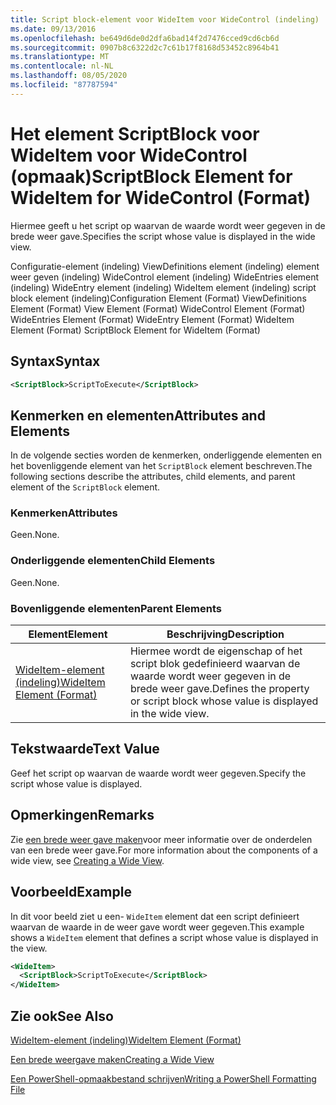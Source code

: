 ```yaml
---
title: Script block-element voor WideItem voor WideControl (indeling) | Microsoft Docs
ms.date: 09/13/2016
ms.openlocfilehash: be649d6de0d2dfa6bad14f2d7476cced9cd6cb6d
ms.sourcegitcommit: 0907b8c6322d2c7c61b17f8168d53452c8964b41
ms.translationtype: MT
ms.contentlocale: nl-NL
ms.lasthandoff: 08/05/2020
ms.locfileid: "87787594"
---
```

# <a name="scriptblock-element-for-wideitem-for-widecontrol-format"></a><span data-ttu-id="ccc5c-102">Het element ScriptBlock voor WideItem voor WideControl (opmaak)</span><span class="sxs-lookup"><span data-stu-id="ccc5c-102">ScriptBlock Element for WideItem for WideControl (Format)</span></span>

<span data-ttu-id="ccc5c-103">Hiermee geeft u het script op waarvan de waarde wordt weer gegeven in de brede weer gave.</span><span class="sxs-lookup"><span data-stu-id="ccc5c-103">Specifies the script whose value is displayed in the wide view.</span></span>

<span data-ttu-id="ccc5c-104">Configuratie-element (indeling) ViewDefinitions element (indeling) element weer geven (indeling) WideControl element (indeling) WideEntries element (indeling) WideEntry element (indeling) WideItem element (indeling) script block element (indeling)</span><span class="sxs-lookup"><span data-stu-id="ccc5c-104">Configuration Element (Format) ViewDefinitions Element (Format) View Element (Format) WideControl Element (Format) WideEntries Element (Format) WideEntry Element (Format) WideItem Element (Format) ScriptBlock Element for WideItem (Format)</span></span>

## <a name="syntax"></a><span data-ttu-id="ccc5c-105">Syntax</span><span class="sxs-lookup"><span data-stu-id="ccc5c-105">Syntax</span></span>

```xml
<ScriptBlock>ScriptToExecute</ScriptBlock>
```

## <a name="attributes-and-elements"></a><span data-ttu-id="ccc5c-106">Kenmerken en elementen</span><span class="sxs-lookup"><span data-stu-id="ccc5c-106">Attributes and Elements</span></span>

<span data-ttu-id="ccc5c-107">In de volgende secties worden de kenmerken, onderliggende elementen en het bovenliggende element van het `ScriptBlock` element beschreven.</span><span class="sxs-lookup"><span data-stu-id="ccc5c-107">The following sections describe the attributes, child elements, and parent element of the `ScriptBlock` element.</span></span>

### <a name="attributes"></a><span data-ttu-id="ccc5c-108">Kenmerken</span><span class="sxs-lookup"><span data-stu-id="ccc5c-108">Attributes</span></span>

<span data-ttu-id="ccc5c-109">Geen.</span><span class="sxs-lookup"><span data-stu-id="ccc5c-109">None.</span></span>

### <a name="child-elements"></a><span data-ttu-id="ccc5c-110">Onderliggende elementen</span><span class="sxs-lookup"><span data-stu-id="ccc5c-110">Child Elements</span></span>

<span data-ttu-id="ccc5c-111">Geen.</span><span class="sxs-lookup"><span data-stu-id="ccc5c-111">None.</span></span>

### <a name="parent-elements"></a><span data-ttu-id="ccc5c-112">Bovenliggende elementen</span><span class="sxs-lookup"><span data-stu-id="ccc5c-112">Parent Elements</span></span>

|<span data-ttu-id="ccc5c-113">Element</span><span class="sxs-lookup"><span data-stu-id="ccc5c-113">Element</span></span>|<span data-ttu-id="ccc5c-114">Beschrijving</span><span class="sxs-lookup"><span data-stu-id="ccc5c-114">Description</span></span>|
|-------------|-----------------|
|[<span data-ttu-id="ccc5c-115">WideItem-element (indeling)</span><span class="sxs-lookup"><span data-stu-id="ccc5c-115">WideItem Element (Format)</span></span>](./wideitem-element-for-widecontrol-format.md)|<span data-ttu-id="ccc5c-116">Hiermee wordt de eigenschap of het script blok gedefinieerd waarvan de waarde wordt weer gegeven in de brede weer gave.</span><span class="sxs-lookup"><span data-stu-id="ccc5c-116">Defines the property or script block whose value is displayed in the wide view.</span></span>|

## <a name="text-value"></a><span data-ttu-id="ccc5c-117">Tekstwaarde</span><span class="sxs-lookup"><span data-stu-id="ccc5c-117">Text Value</span></span>

<span data-ttu-id="ccc5c-118">Geef het script op waarvan de waarde wordt weer gegeven.</span><span class="sxs-lookup"><span data-stu-id="ccc5c-118">Specify the script whose value is displayed.</span></span>

## <a name="remarks"></a><span data-ttu-id="ccc5c-119">Opmerkingen</span><span class="sxs-lookup"><span data-stu-id="ccc5c-119">Remarks</span></span>

<span data-ttu-id="ccc5c-120">Zie [een brede weer gave maken](./creating-a-wide-view.md)voor meer informatie over de onderdelen van een brede weer gave.</span><span class="sxs-lookup"><span data-stu-id="ccc5c-120">For more information about the components of a wide view, see [Creating a Wide View](./creating-a-wide-view.md).</span></span>

## <a name="example"></a><span data-ttu-id="ccc5c-121">Voorbeeld</span><span class="sxs-lookup"><span data-stu-id="ccc5c-121">Example</span></span>

<span data-ttu-id="ccc5c-122">In dit voor beeld ziet u een- `WideItem` element dat een script definieert waarvan de waarde in de weer gave wordt weer gegeven.</span><span class="sxs-lookup"><span data-stu-id="ccc5c-122">This example shows a `WideItem` element that defines a script whose value is displayed in the view.</span></span>

```xml
<WideItem>
  <ScriptBlock>ScriptToExecute</ScriptBlock>
</WideItem>
```

## <a name="see-also"></a><span data-ttu-id="ccc5c-123">Zie ook</span><span class="sxs-lookup"><span data-stu-id="ccc5c-123">See Also</span></span>

[<span data-ttu-id="ccc5c-124">WideItem-element (indeling)</span><span class="sxs-lookup"><span data-stu-id="ccc5c-124">WideItem Element (Format)</span></span>](./wideitem-element-for-widecontrol-format.md)

[<span data-ttu-id="ccc5c-125">Een brede weergave maken</span><span class="sxs-lookup"><span data-stu-id="ccc5c-125">Creating a Wide View</span></span>](./creating-a-wide-view.md)

[<span data-ttu-id="ccc5c-126">Een PowerShell-opmaakbestand schrijven</span><span class="sxs-lookup"><span data-stu-id="ccc5c-126">Writing a PowerShell Formatting File</span></span>](./writing-a-powershell-formatting-file.md)
